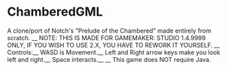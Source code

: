 # ChamberedGML
 A clone/port of Notch's "Prelude of the Chambered" made entirely from scratch.
__
NOTE: THIS IS MADE FOR GAMEMAKER: STUDIO 1.4.9999 ONLY, IF YOU WISH TO USE 2.X, YOU HAVE TO REWORK IT YOURSELF.
__
Controls:__
WASD is Movement.__
Left and Right arrow keys make you look left and right.__
Space interacts.__
__
This game does NOT require Java.
